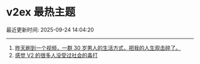# v2ex 最热主题

最近更新时间: 2025-09-24 14:04:20

--- 
1. [昨天刷到一个视频，一群 30 岁男人的生活方式，把我的人生观击碎了。](https://www.v2ex.com/t/1161407) 
2. [感觉 V2 的很多人没受过社会的毒打](https://www.v2ex.com/t/1161409) 
